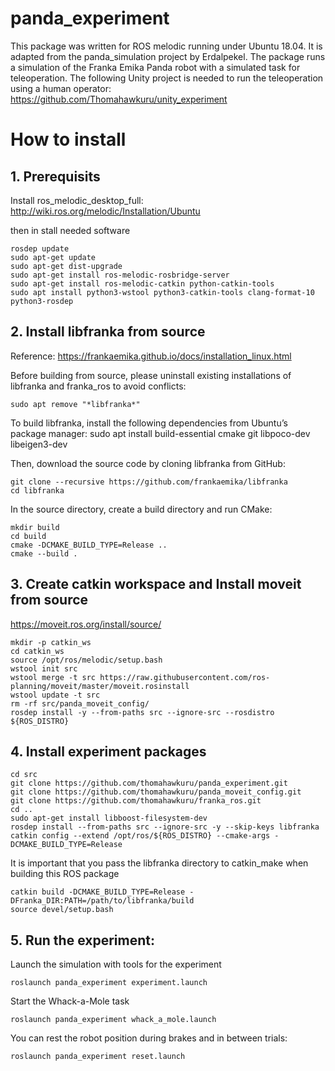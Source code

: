 
# panda_experiment

This package was written for ROS melodic running under Ubuntu 18.04. It is adapted from the panda_simulation project by Erdalpekel. The package runs a simulation of the Franka Emika Panda robot with a simulated task for teleoperation. The following Unity project is needed to run the teleoperation using a human operator:  
https://github.com/Thomahawkuru/unity_experiment

# How to install
## 1. Prerequisits

Install ros_melodic_desktop_full: 
http://wiki.ros.org/melodic/Installation/Ubuntu

then in stall needed software

```
rosdep update
sudo apt-get update
sudo apt-get dist-upgrade
sudo apt-get install ros-melodic-rosbridge-server
sudo apt-get install ros-melodic-catkin python-catkin-tools
sudo apt install python3-wstool python3-catkin-tools clang-format-10 python3-rosdep
```

## 2. Install libfranka from source
Reference: https://frankaemika.github.io/docs/installation_linux.html

Before building from source, please uninstall existing installations of libfranka and franka_ros to avoid conflicts:
```
sudo apt remove "*libfranka*"
```

To build libfranka, install the following dependencies from Ubuntu’s package manager:
sudo apt install build-essential cmake git libpoco-dev libeigen3-dev
 
Then, download the source code by cloning libfranka from GitHub:
```
git clone --recursive https://github.com/frankaemika/libfranka
cd libfranka
```
In the source directory, create a build directory and run CMake:
```
mkdir build
cd build
cmake -DCMAKE_BUILD_TYPE=Release ..
cmake --build .
```

## 3. Create catkin workspace and Install moveit from source
https://moveit.ros.org/install/source/
```
mkdir -p catkin_ws
cd catkin_ws
source /opt/ros/melodic/setup.bash
wstool init src
wstool merge -t src https://raw.githubusercontent.com/ros-planning/moveit/master/moveit.rosinstall
wstool update -t src
rm -rf src/panda_moveit_config/
rosdep install -y --from-paths src --ignore-src --rosdistro ${ROS_DISTRO}
```

## 4. Install experiment packages
```	
cd src
git clone https://github.com/thomahawkuru/panda_experiment.git
git clone https://github.com/thomahawkuru/panda_moveit_config.git
git clone https://github.com/thomahawkuru/franka_ros.git
cd ..
sudo apt-get install libboost-filesystem-dev
rosdep install --from-paths src --ignore-src -y --skip-keys libfranka
catkin config --extend /opt/ros/${ROS_DISTRO} --cmake-args -DCMAKE_BUILD_TYPE=Release
```

It is important that you pass the libfranka directory to catkin_make when building this ROS package
```
catkin build -DCMAKE_BUILD_TYPE=Release -DFranka_DIR:PATH=/path/to/libfranka/build
source devel/setup.bash
```
## 5. Run the experiment:
Launch the simulation with tools for the experiment
```
roslaunch panda_experiment experiment.launch
```
Start the Whack-a-Mole task
```
roslaunch panda_experiment whack_a_mole.launch
```
You can rest the robot position during brakes and in between trials:
```
roslaunch panda_experiment reset.launch
```
